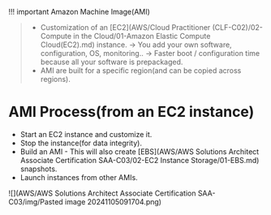 
!!! important Amazon Machine Image(AMI)
> - Customization of an [EC2](AWS/Cloud Practitioner (CLF-C02)/02-Compute in the Cloud/01-Amazon Elastic Compute Cloud(EC2).md) instance. -> You add your own software, configuration, OS, monitoring.. -> Faster boot / configuration time because all your software is prepackaged.
> - AMI are built for a specific region(and can be copied across regions).

# AMI Process(from an EC2 instance)
- Start an EC2 instance and customize it.
- Stop the instance(for data integrity).
- Build an AMI - This will also create [EBS](AWS/AWS Solutions Architect Associate Certification SAA-C03/02-EC2 Instance Storage/01-EBS.md) snapshots.
- Launch instances from other AMIs.

![](AWS/AWS Solutions Architect Associate Certification SAA-C03/img/Pasted image 20241105091704.png)